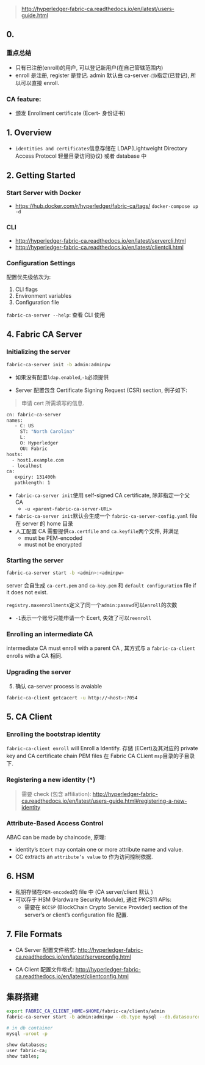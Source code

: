 > http://hyperledger-fabric-ca.readthedocs.io/en/latest/users-guide.html

## 0.

### 重点总结

* 只有已注册(enroll)的用户, 可以登记新用户(在自己管辖范围内)
* enroll 是注册, register 是登记. admin 默认由 ca-server`-b`指定(已登记), 所以可以直接 enroll.

### CA feature:

* 颁发 Enrollment certificate (Ecert- 身份证书)

## 1. Overview

* `identities and certificates`信息存储在 LDAP(Lightweight Directory Access Protocol 轻量目录访问协议) 或者 database 中

## 2. Getting Started

### Start Server with Docker

* https://hub.docker.com/r/hyperledger/fabric-ca/tags/
  `docker-compose up -d`

### CLI

* http://hyperledger-fabric-ca.readthedocs.io/en/latest/servercli.html
* http://hyperledger-fabric-ca.readthedocs.io/en/latest/clientcli.html

### Configuration Settings

配置优先级依次为:

1.  CLI flags
2.  Environment variables
3.  Configuration file

`fabric-ca-server --help`: 查看 CLI 使用

## 4. Fabric CA Server

### Initializing the server

```sh
fabric-ca-server init -b admin:adminpw
```

* 如果没有配置`ldap.enabled`,`-b`必须提供

* Server 配置包含 Certificate Signing Request (CSR) section, 例子如下:

> 申请 cert 所需填写的信息.

```sh
cn: fabric-ca-server
names:
   - C: US
     ST: "North Carolina"
     L:
     O: Hyperledger
     OU: Fabric
hosts:
  - host1.example.com
  - localhost
ca:
   expiry: 131400h
   pathlength: 1
```

* `fabric-ca-server init`使用 self-signed CA certificate, 除非指定一个父 CA
  * `-u <parent-fabric-ca-server-URL>`
* `fabric-ca-server init`默认会生成一个 `fabric-ca-server-config.yaml` file 在 server 的 home 目录
* 人工配置 CA 需要提供`ca.certfile` and `ca.keyfile`两个文件, 并满足
  * must be PEM-encoded
  * must not be encrypted

### Starting the server

```sh
fabric-ca-server start -b <admin>:<adminpw>
```

server 会自生成 `ca-cert.pem` and `ca-key.pem` 和 `default configuration` file if it does not exist.

`registry.maxenrollments`定义了同一个`admin:passwd`可以`enroll`的次数

* `-1`表示一个账号只能申请一个 Ecert, 失效了可以`reenroll`

### Enrolling an intermediate CA

intermediate CA must enroll with a parent CA , 其方式与 a `fabric-ca-client` enrolls with a CA 相同.

### Upgrading the server

5.  确认 ca-server process is avaiable

```sh
fabric-ca-client getcacert -u http://<host>:7054
```

## 5. CA Client

### Enrolling the bootstrap identity

`fabric-ca-client enroll` will Enroll a Identify. 存储 (ECert)及其对应的 private key and CA certificate chain PEM files 在 Fabric CA CLient `msp`目录的子目录下.

### Registering a new identity (\*)

> 需要 check (包含 affiliation): http://hyperledger-fabric-ca.readthedocs.io/en/latest/users-guide.html#registering-a-new-identity

### Attribute-Based Access Control

ABAC can be made by chaincode, 原理:

* identity’s `ECert` may contain one or more attribute name and value.
* CC extracts an `attribute’s value` to 作为访问控制依据.

## 6. HSM

* 私钥存储在`PEM-encoded`的 file 中 (CA server/client 默认 )
* 可以存于 HSM (Hardware Security Module), 通过 PKCS11 APIs:
  * 需要在 `BCCSP` (BlockChain Crypto Service Provider) section of the server’s or client’s configuration file 配置.

## 7. File Formats

* CA Server 配置文件格式: http://hyperledger-fabric-ca.readthedocs.io/en/latest/serverconfig.html

* CA Client 配置文件格式: http://hyperledger-fabric-ca.readthedocs.io/en/latest/clientconfig.html

## 集群搭建

```sh
export FABRIC_CA_CLIENT_HOME=$HOME/fabric-ca/clients/admin
fabric-ca-server start -b admin:adminpw --db.type mysql --db.datasource root:rootpw@tcp(db:3306)/fabric_ca?parseTime=true

# in db container
mysql -uroot -p

show databases;
user fabric-ca;
show tables;
```
